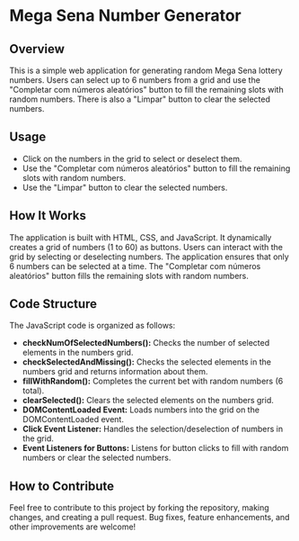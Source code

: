 # Mega Sena Number Generator

## Overview

This is a simple web application for generating random Mega Sena lottery numbers. Users can select up to 6 numbers from a grid and use the "Completar com números aleatórios" button to fill the remaining slots with random numbers. There is also a "Limpar" button to clear the selected numbers.

## Usage

- Click on the numbers in the grid to select or deselect them.
- Use the "Completar com números aleatórios" button to fill the remaining slots with random numbers.
- Use the "Limpar" button to clear the selected numbers.

## How It Works

The application is built with HTML, CSS, and JavaScript. It dynamically creates a grid of numbers (1 to 60) as buttons. Users can interact with the grid by selecting or deselecting numbers. The application ensures that only 6 numbers can be selected at a time. The "Completar com números aleatórios" button fills the remaining slots with random numbers.

## Code Structure

The JavaScript code is organized as follows:

- **checkNumOfSelectedNumbers():** Checks the number of selected elements in the numbers grid.
- **checkSelectedAndMissing():** Checks the selected elements in the numbers grid and returns information about them.
- **fillWithRandom():** Completes the current bet with random numbers (6 total).
- **clearSelected():** Clears the selected elements on the numbers grid.
- **DOMContentLoaded Event:** Loads numbers into the grid on the DOMContentLoaded event.
- **Click Event Listener:** Handles the selection/deselection of numbers in the grid.
- **Event Listeners for Buttons:** Listens for button clicks to fill with random numbers or clear the selected numbers.

## How to Contribute

Feel free to contribute to this project by forking the repository, making changes, and creating a pull request. Bug fixes, feature enhancements, and other improvements are welcome!
